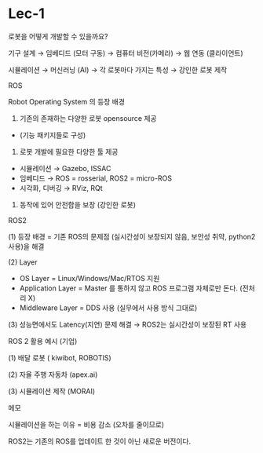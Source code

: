 # Lec-1

로봇을 어떻게 개발할 수 있을까요?

기구 설계 → 임베디드 (모터 구동) → 컴퓨터 비전(카메라) → 웹 연동 (클라이언트)

시뮬레이션 → 머신러닝 (AI) → 각 로봇마다 가지는 특성 → 강인한 로봇 제작

ROS 

Robot Operating System 의 등장 배경

1. 기존의 존재하는 다양한 로봇 opensource 제공
- (기능 패키지들로 구성)
1. 로봇 개발에 필요한 다양한 툴 제공
- 시뮬레이션 → Gazebo, ISSAC
- 임베디드 → ROS = rosserial, ROS2 = micro-ROS
- 시각화, 디버깅 → RViz, RQt
1. 동작에 있어 안전함을 보장 (강인한 로봇)

ROS2

(1) 등장 배경 = 기존 ROS의 문제점 (실시간성이 보장되지 않음, 보안성 취약, python2 사용)을 해결

(2) Layer

- OS Layer = Linux/Windows/Mac/RTOS 지원
- Application Layer = Master 를 통하지 않고 ROS 프로그램 자체로만 돈다. (전처리 X)
- Middleware Layer = DDS 사용 (실무에서 사용 방식 그대로)

(3) 성능면에서도 Latency(지연) 문제 해결 → ROS2는 실시간성이 보장된 RT 사용

ROS 2 활용 예시 (기업)

(1) 배달 로봇 ( kiwibot, ROBOTIS)

(2) 자율 주행 자동차 (apex.ai)

(3) 시뮬레이션 제작 (MORAI)

메모

시뮬레이션을 하는 이유 = 비용 감소 (오차를 줄이므로)

ROS2는 기존의 ROS를 업데이트 한 것이 아닌 새로운 버전이다.